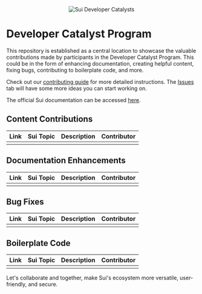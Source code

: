 <p align="center">
  <img src="https://pbs.twimg.com/card_img/1695138100568096769/aqDfM5aQ?format=jpg&name=medium" alt="Sui Developer Catalysts"/>
</p>

# Developer Catalyst Program 

This repository is established as a central location to showcase the valuable contributions made by participants in the Developer Catalyst Program. This could be in the form of enhancing documentation, creating helpful content, fixing bugs, contributing to boilerplate code, and more.

Check out our [contributing guide](https://github.com/catmcgee/sui-developer-catalysts/blob/main/CONTRIBUTING.md) for more detailed instructions. The [Issues](https://github.com/catmcgee/sui-developer-catalysts/blob/main/Issues) tab will have some more ideas you can start working on.

The official Sui documentation can be accessed [here](https://docs.sui.xyz/).

## Content Contributions

| Link | Sui Topic | Description | Contributor |
| ---- | ------ | ----------- | ---- |
|      |        |             |      |

## Documentation Enhancements

| Link | Sui Topic | Description | Contributor |
| ---- | ------ | ----------- | ---- |
|      |        |             |      |

## Bug Fixes

| Link | Sui Topic | Description | Contributor |
| ---- | ------ | ----------- | ---- |
|      |        |             |      |

## Boilerplate Code

| Link | Sui Topic | Description | Contributor |
| ---- | ------ | ----------- | ---- |
|      |        |             |      |

Let's collaborate and together, make Sui's ecosystem more versatile, user-friendly, and secure.
